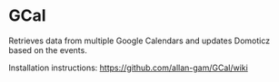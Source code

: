 # GCal
Retrieves data from multiple Google Calendars and updates Domoticz based on the events.

Installation instructions: https://github.com/allan-gam/GCal/wiki
